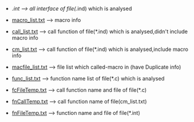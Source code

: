 * *.int				 --> all interface of file(*.ind) which is analysed

* [macro_list.txt](https://github.com/xyongcn/auto-driver-update/tree/master/target/macro_list.txt) --> macro info

* [call_list.txt](https://github.com/xyongcn/auto-driver-update/tree/master/target/call_list.txt)  --> call function of file(*.ind) which is analysed,didn't include macro info

* [cm_list.txt](https://github.com/xyongcn/auto-driver-update/tree/master/target/cm_list.txt)		 --> call function of file(*.ind) which is analysed,include macro info

* [macfile_list.txt](https://github.com/xyongcn/auto-driver-update/tree/master/target/macfile_list.txt)	 --> file list which called-macro in (have Duplicate info)

* [func_list.txt](https://github.com/xyongcn/auto-driver-update/tree/master/target/func_list.txt) 		 --> function name list of file(*.c) which is analysed 

* [fcFileTemp.txt](https://github.com/xyongcn/auto-driver-update/tree/master/target/fcFileTemp) 		 --> call function name and file of file(*.c) 

* [fnCallTemp.txt](https://github.com/xyongcn/auto-driver-update/tree/master/target/fnCallTemp.txt) 		 --> call function name of file(cm_list.txt)

* [fnFileTemp.txt](https://github.com/xyongcn/auto-driver-update/tree/master/target/fnFileTemp.txt) 		 --> function name and file of file(*.int)






